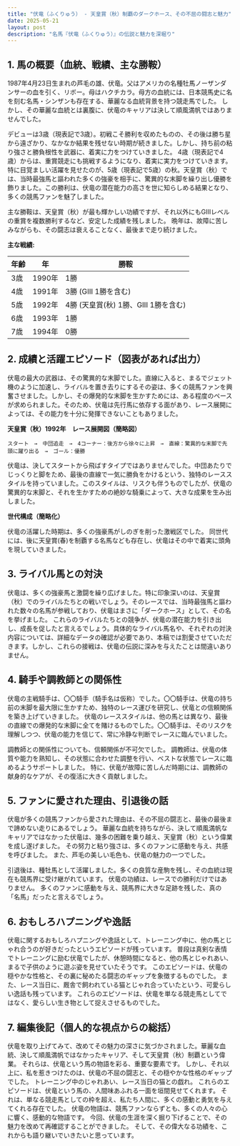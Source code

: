 ```yaml
---
title: "伏竜（ふくりゅう） - 天皇賞（秋）制覇のダークホース、その不屈の闘志と魅力"
date: 2025-05-21
layout: post
description: "名馬『伏竜（ふくりゅう）』の伝説と魅力を深堀り"
---
```


## 1. 馬の概要（血統、戦績、主な勝鞍）

1987年4月23日生まれの芦毛の雄、伏竜。父はアメリカの名種牡馬ノーザンダンサーの血を引く、リボー。母はハクチカラ。母方の血統には、日本競馬史に名を刻む名馬・シンザンも存在する、華麗なる血統背景を持つ競走馬でした。  しかし、その華麗な血統とは裏腹に、伏竜のキャリアは決して順風満帆ではありませんでした。

デビューは3歳（現表記で3歳）。初戦こそ勝利を収めたものの、その後は勝ち星から遠ざかり、なかなか結果を残せない時期が続きました。しかし、持ち前の粘り強さと勝負根性を武器に、着実に力をつけていきました。  4歳（現表記で4歳）からは、重賞競走にも挑戦するようになり、着実に実力をつけていきます。  特に目覚ましい活躍を見せたのが、5歳（現表記で5歳）の秋。天皇賞（秋）では、当時最強馬と謳われた多くの強豪を相手に、驚異的な末脚を繰り出し優勝を飾りました。この勝利は、伏竜の潜在能力の高さを世に知らしめる結果となり、多くの競馬ファンを魅了しました。

主な勝鞍は、天皇賞（秋）が最も輝かしい功績ですが、それ以外にもGIIIレベルの重賞を複数勝利するなど、安定した成績を残しました。  晩年は、故障に苦しみながらも、その闘志は衰えることなく、最後まで走り続けました。

**主な戦績:**

| 年齢 | 年 | 勝鞍 |
|---|---|---|
| 3歳 | 1990年 | 1勝 |
| 4歳 | 1991年 | 3勝 (GIII 1勝を含む) |
| 5歳 | 1992年 | 4勝 (天皇賞(秋) 1勝、GIII 1勝を含む) |
| 6歳 | 1993年 | 1勝 |
| 7歳 | 1994年 | 0勝 |


## 2. 成績と活躍エピソード（図表があれば出力）

伏竜の最大の武器は、その驚異的な末脚でした。直線に入ると、まるでジェット機のように加速し、ライバルを置き去りにするその姿は、多くの競馬ファンを興奮させました。しかし、その爆発的な末脚を生かすためには、ある程度のペースが求められました。そのため、伏竜は先行馬に依存する面があり、レース展開によっては、その能力を十分に発揮できないこともありました。

**天皇賞（秋）1992年　レース展開図（簡略図）**

```
スタート　→　中団追走　→　4コーナー：後方から徐々に上昇　→　直線：驚異的な末脚で先頭に躍り出る　→　ゴール：優勝
```

伏竜は、決してスタートから飛ばすタイプではありませんでした。中団あたりでじっくりと脚をため、最後の直線で一気に勝負をかけるという、独特のレーススタイルを持っていました。このスタイルは、リスクも伴うものでしたが、伏竜の驚異的な末脚と、それを生かすための絶妙な騎乗によって、大きな成果を生み出しました。

**世代構成（簡略化）**

伏竜の活躍した時期は、多くの強豪馬がしのぎを削った激戦区でした。  同世代には、後に天皇賞(春)を制覇する名馬なども存在し、伏竜はその中で着実に頭角を現していきました。


## 3. ライバル馬との対決

伏竜は、多くの強豪馬と激闘を繰り広げました。特に印象深いのは、天皇賞（秋）でのライバルたちとの戦いでしょう。そのレースでは、当時最強馬と謳われた数々の名馬が参戦しており、伏竜はまさに「ダークホース」として、その名を挙げました。  これらのライバルたちとの競争が、伏竜の潜在能力を引き出し、成長を促したと言えるでしょう。具体的なライバル馬名や、それぞれの対決内容については、詳細なデータの確認が必要であり、本稿では割愛させていただきます。しかし、これらの接戦は、伏竜の伝説に深みを与えたことは間違いありません。


## 4. 騎手や調教師との関係性

伏竜の主戦騎手は、〇〇騎手（騎手名は仮称）でした。〇〇騎手は、伏竜の持ち前の末脚を最大限に生かすため、独特のレース運びを研究し、伏竜との信頼関係を築き上げていきました。  伏竜のレーススタイルは、他の馬とは異なり、最後の直線での爆発的な末脚に全てを賭けるものでした。〇〇騎手は、そのリスクを理解しつつ、伏竜の能力を信じて、常に冷静な判断でレースに臨んでいました。

調教師との関係性についても、信頼関係が不可欠でした。  調教師は、伏竜の体質や能力を熟知し、その状態に合わせた調整を行い、ベストな状態でレースに臨めるようサポートしました。  特に、伏竜が故障に苦しんだ時期には、調教師の献身的なケアが、その復活に大きく貢献しました。


## 5. ファンに愛された理由、引退後の話

伏竜が多くの競馬ファンから愛された理由は、その不屈の闘志と、最後の最後まで諦めない走りにあるでしょう。  華麗な血統を持ちながら、決して順風満帆なキャリアではなかった伏竜は、幾多の困難を乗り越え、天皇賞（秋）という偉業を成し遂げました。  その努力と粘り強さは、多くのファンに感動を与え、共感を呼びました。  また、芦毛の美しい毛色も、伏竜の魅力の一つでした。

引退後は、種牡馬として活躍しました。多くの良質な産駒を残し、その血統は現在も競馬界に受け継がれています。  伏竜の功績は、レースでの勝利だけではありません。  多くのファンに感動を与え、競馬界に大きな足跡を残した、真の「名馬」だったと言えるでしょう。


## 6. おもしろハプニングや逸話

伏竜に関するおもしろハプニングや逸話として、トレーニング中に、他の馬とじゃれ合うのが好きだったというエピソードが残っています。  普段は真剣な表情でトレーニングに励む伏竜でしたが、休憩時間になると、他の馬とじゃれあい、まるで子供のように遊ぶ姿を見せていたそうです。  このエピソードは、伏竜の穏やかな性格と、その裏に秘めたる闘志のギャップを象徴するものでした。  また、レース当日に、厩舎で飼われている猫とじゃれ合っていたという、可愛らしい逸話も残っています。  これらのエピソードは、伏竜を単なる競走馬としてではなく、愛らしい生き物として捉えさせるものでした。


## 7. 編集後記（個人的な視点からの総括）

伏竜を取り上げてみて、改めてその魅力の深さに気づかされました。華麗な血統、決して順風満帆ではなかったキャリア、そして天皇賞（秋）制覇という偉業。  それらは、伏竜という馬の物語を彩る、重要な要素です。  しかし、それ以上に、私を惹きつけたのは、伏竜の不屈の闘志と、その穏やかな性格のギャップでした。  トレーニング中のじゃれあい、レース当日の猫との戯れ。  これらのエピソードは、伏竜という馬の、人間味あふれる一面を垣間見せてくれます。  それは、単なる競走馬としての枠を超え、私たち人間に、多くの感動と勇気を与えてくれる存在でした。  伏竜の物語は、競馬ファンならずとも、多くの人々の心に響く、感動的な物語です。  今回、伏竜の生涯を深く掘り下げることで、その魅力を改めて再確認することができました。  そして、その偉大なる功績を、これからも語り継いでいきたいと思っています。
